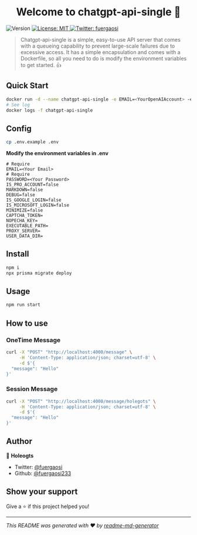 <h1 align="center">Welcome to chatgpt-api-single 👋</h1>
<p>
  <img alt="Version" src="https://img.shields.io/badge/version-1.0.0-blue.svg?cacheSeconds=2592000" />
  <a href="#" target="_blank">
    <img alt="License: MIT" src="https://img.shields.io/badge/License-MIT-yellow.svg" />
  </a>
  <a href="https://twitter.com/fuergaosi" target="_blank">
    <img alt="Twitter: fuergaosi" src="https://img.shields.io/twitter/follow/fuergaosi.svg?style=social" />
  </a>
</p>

> Chatgpt-api-single is a simple, easy-to-use API server that comes with a queueing capability to prevent large-scale failures due to excessive access. It has a simple encapsulation and comes with a Dockerfile, so all you need to do is modify the environment variables to get started. :thumbsup:

## Quick Start

```sh
docker run -d --name chatgpt-api-single -e EMAIL=<YourOpenAIAccount> -e PASSWORD=<YourOpenAIAccountPassword> -p 4000:4000 -v ${PWD}/data:/app/data ghcr.io/bytemate/chatapi-single:main
# See log
docker logs -f chatgpt-api-single
```
## Config

```sh
cp .env.example .env
```


**Modify the environment variables in .env**

```dotenv
# Require
EMAIL=<Your Email>
# Require
PASSWORD=<Your Password>
IS_PRO_ACCOUNT=false
MARKDOWN=false
DEBUG=false
IS_GOOGLE_LOGIN=false
IS_MICROSOFT_LOGIN=false
MINIMIZE=false
CAPTCHA_TOKEN=
NOPECHA_KEY=
EXECUTABLE_PATH=
PROXY_SERVER=
USER_DATA_DIR=
```
## Install

```sh
npm i
npx prisma migrate deploy
```

## Usage

```sh
npm run start
```
## How to use 

### OneTime Message
```sh
curl -X "POST" "http://localhost:4000/message" \
     -H 'Content-Type: application/json; charset=utf-8' \
     -d $'{
  "message": "Hello"
}'
```
### Session Message
```sh
curl -X "POST" "http://localhost:4000/message/holegots" \
     -H 'Content-Type: application/json; charset=utf-8' \
     -d $'{
  "message": "Hello"
}'
```

## Author

👤 **Holeogts**

* Twitter: [@fuergaosi](https://twitter.com/fuergaosi)
* Github: [@fuergaosi233](https://github.com/fuergaosi233)

## Show your support

Give a ⭐️ if this project helped you!

***
_This README was generated with ❤️ by [readme-md-generator](https://github.com/kefranabg/readme-md-generator)_
